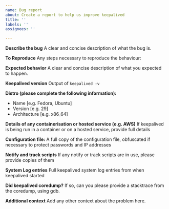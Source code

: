 ```yaml
---
name: Bug report
about: Create a report to help us improve keepalived
title: ''
labels: ''
assignees: ''

---
```


**Describe the bug**
A clear and concise description of what the bug is.

**To Reproduce**
Any steps necessary to reproduce the behaviour:

**Expected behavior**
A clear and concise description of what you expected to happen.

**Keepalived version**
Output of `keepalived -v`

**Distro (please complete the following information):**
 - Name [e.g. Fedora, Ubuntu]
 - Version [e.g. 29]
 - Architecture [e.g. x86_64]

**Details of any containerisation or hosted service (e.g. AWS)**
If keepalived is being run in a container or on a hosted service, provide full details

**Configuration file:**
A full copy of the configuration file, obfuscated if necessary to protect passwords and IP addresses

**Notify and track scripts**
If any notify or track scripts are in use, please provide copies of them

**System Log entries**
Full keepalived system log entries from when keepalived started

**Did keepalived coredump?**
If so, can you please provide a stacktrace from the coredump, using gdb.

**Additional context**
Add any other context about the problem here.
